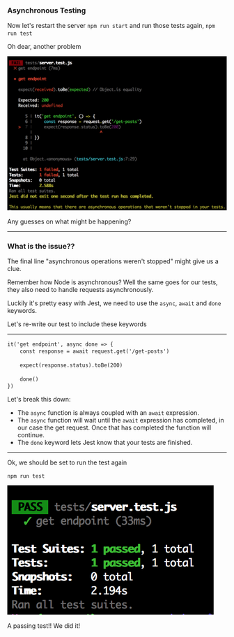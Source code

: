 ### Asynchronous Testing

  Now let's restart the server `npm run start` and run those tests again, `npm run test`

  Oh dear, another problem

  ![async_failures](../assets/async_failures.png)


Any guesses on what might be happening?

_____

### What is the issue??
The final line "asynchronous operations weren't stopped" might give us a clue.

Remember how Node is asynchronous? Well the same goes for our tests, they also need to handle requests asynchronously.

Luckily it's pretty easy with Jest, we need to use the `async`, `await` and `done` keywords.

Let's re-write our test to include these keywords

___

```
it('get endpoint', async done => {
    const response = await request.get('/get-posts')

    expect(response.status).toBe(200)

    done()
})
```

Let's break this down:
 - The `async` function is always coupled with an `await` expression.
 - The `async` function will wait until the `await` expression has completed, in our case the get request. Once that has completed the function will continue. 
 - The `done` keyword lets Jest know that your tests are finished.

____

Ok, we should be set to run the test again
```
npm run test
```

![passing_supertest](../assets/passing_supertest.png)

A passing test!! We did it!